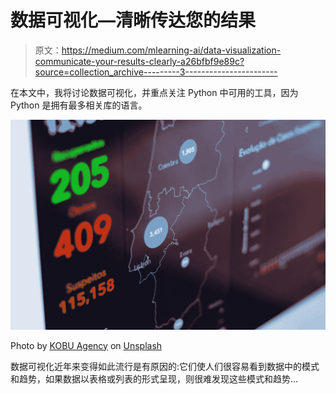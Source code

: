 # 数据可视化—清晰传达您的结果

> 原文：<https://medium.com/mlearning-ai/data-visualization-communicate-your-results-clearly-a26bfbf9e89c?source=collection_archive---------3----------------------->

在本文中，我将讨论数据可视化，并重点关注 Python 中可用的工具，因为 Python 是拥有最多相关库的语言。

![](img/92a3750331745ef25ccfa8d0c500d12f.png)

Photo by [KOBU Agency](https://unsplash.com/@kobuagency?utm_source=medium&utm_medium=referral) on [Unsplash](https://unsplash.com?utm_source=medium&utm_medium=referral)

数据可视化近年来变得如此流行是有原因的:它们使人们很容易看到数据中的模式和趋势，如果数据以表格或列表的形式呈现，则很难发现这些模式和趋势…
